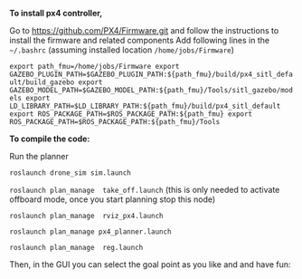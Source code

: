 **To install px4 controller,**

Go to https://github.com/PX4/Firmware.git and follow the instructions to install the firmware and related components 
Add following lines in the `~/.bashrc` (assuming installed location `/home/jobs/Firmware`)

`export path_fmu=/home/jobs/Firmware
export GAZEBO_PLUGIN_PATH=$GAZEBO_PLUGIN_PATH:${path_fmu}/build/px4_sitl_default/build_gazebo
export GAZEBO_MODEL_PATH=$GAZEBO_MODEL_PATH:${path_fmu}/Tools/sitl_gazebo/models
export LD_LIBRARY_PATH=$LD_LIBRARY_PATH:${path_fmu}/build/px4_sitl_default
export ROS_PACKAGE_PATH=$ROS_PACKAGE_PATH:${path_fmu}
export ROS_PACKAGE_PATH=$ROS_PACKAGE_PATH:${path_fmu}/Tools`





**To compile the code:**


Run the planner

`roslaunch drone_sim sim.launch `

`roslaunch plan_manage  take_off.launch` (this is only needed to activate offboard mode, once you start planning stop this node)

`roslaunch plan_manage  rviz_px4.launch`

`roslaunch plan_manage px4_planner.launch`

`roslaunch plan_manage  reg.launch `

Then, in the GUI you can select the goal point as you like and and have fun:



